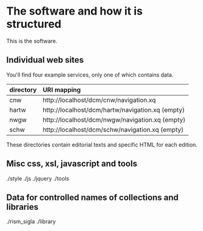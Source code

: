 
# The software and how it is structured

This is the software.

## Individual web sites

You'll find four example services, only one of which contains data.

| directory  | URI mapping |
|:-----------|:------------|
| cnw        | http://localhost/dcm/cnw/navigation.xq |
| hartw      | http://localhost/dcm/hartw/navigation.xq (empty) |
| nwgw       | http://localhost/dcm/nwgw/navigation.xq (empty) |
| schw       | http://localhost/dcm/schw/navigation.xq (empty) |

These directories contain editorial texts and specific HTML for each edition.

## Misc css, xsl, javascript and tools

./style
./js
./jquery
./tools

## Data for controlled names of collections and libraries

./rism_sigla
./library

